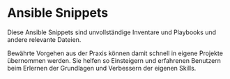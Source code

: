 # Ansible Snippets

Diese Ansible Snippets sind unvollständige Inventare und Playbooks und andere relevante Dateien.

Bewährte Vorgehen aus der Praxis können damit schnell in eigene Projekte übernommen werden.
Sie helfen so Einsteigern und erfahrenen Benutzern beim Erlernen der Grundlagen und Verbessern der eigenen Skills.
